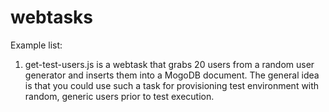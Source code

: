 # webtasks

Example list:

1. get-test-users.js is a webtask that grabs 20 users from a random user generator and inserts them into a MogoDB document.
The general idea is that you could use such a task for provisioning test environment with random, generic users prior to test execution.
